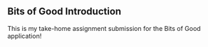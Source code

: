 ## Bits of Good Introduction

This is my take-home assignment submission for the Bits of Good application!
